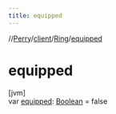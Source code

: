 ```yaml
---
title: equipped
---
```

//[Perry](../../../index.html)/[client](../index.html)/[Ring](index.html)/[equipped](equipped.html)



# equipped



[jvm]\
var [equipped](equipped.html): [Boolean](https://kotlinlang.org/api/latest/jvm/stdlib/kotlin/-boolean/index.html) = false




